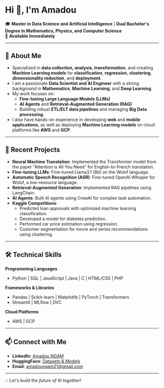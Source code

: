# Hi 👋, I'm Amadou  

🎓 **Master in Data Science and Artificial Intelligence** | **Dual Bachelor's Degree in Mathematics, Physics, and Computer Science**  
📍 **Available Immediately**  

---

## 👋 About Me  

- Specialized in **data collection, analysis, transformation**, and creating **Machine Learning models** for **classification**, **regression**, **clustering**, **dimensionality reduction**, and **deployment**.  
- I am a passionate **Data Scientist and AI Engineer** with a strong background in **Mathematics**, **Machine Learning**, and **Deep Learning**.  
- My work focuses on:  
  - **Fine-tuning Large Language Models (LLMs)**  
  - **AI Agents** and **Retrieval-Augmented Generation (RAG)**  
  - Building robust **ETL/ELT data pipelines** and managing **Big Data processing**.  
- I also have hands-on experience in developing **web** and **mobile applications**, as well as deploying **Machine Learning models** on cloud platforms like **AWS** and **GCP**.  

---

## 🚀 Recent Projects  

- **Neural Machine Translation**: Implemented the Transformer model from the paper "Attention is All You Need" for English-to-French translation.  
- **Fine-tuning LLMs**: Fine-tuned Llama3.1 (8b) on the Wolof language.  
- **Automatic Speech Recognition (ASR)**: Fine-tuned OpenAI Whisper for Wolof, a low-resource language.  
- **Retrieval-Augmented Generation**: Implemented RAG pipelines using LangChain.  
- **AI Agents**: Built AI agents using CrewAI for complex task automation.  
- **Kaggle Competitions**:  
  - Predicted loan approvals with optimized machine learning classification.  
  - Developed a model for diabetes prediction.  
  - Performed car price estimation using regression.  
  - Customer segmentation for movie and series recommendations using clustering.  

---

## 🛠️ Technical Skills  

**Programming Languages**  
- Python | SQL | JavaScript | Java | C | HTML/CSS | PHP  

**Frameworks & Libraries**  
- Pandas | Scikit-learn | Matplotlib | PyTorch | Transformers  
- Streamlit | MLflow | DVC  

**Cloud Platforms**  
- AWS | GCP  

---

## 📫 Connect with Me  

- **LinkedIn**: [Amadou NGAM](https://www.linkedin.com/in/amadoungam/)  
- **HuggingFace**: [Datasets & Models](https://huggingface.co/datasets)  
- **Email**: amadoungam21@gmail.com  

---

💡 *Let's build the future of AI together!*  
